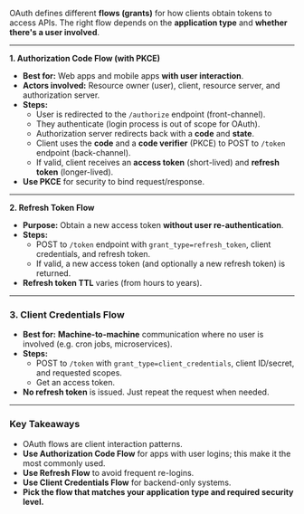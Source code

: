 OAuth defines different **flows (grants)** for how clients obtain tokens to access APIs. The right flow depends on the **application type** and **whether there's a user involved**.

---

**1. Authorization Code Flow (with PKCE)**

- **Best for:** Web apps and mobile apps **with user interaction**.
- **Actors involved:** Resource owner (user), client, resource server, and authorization server.
- **Steps:**
    - User is redirected to the `/authorize` endpoint (front-channel).
    - They authenticate (login process is out of scope for OAuth).
    - Authorization server redirects back with a **code** and **state**.
    - Client uses the **code** and a **code verifier** (PKCE) to POST to `/token` endpoint (back-channel).
    - If valid, client receives an **access token** (short-lived) and **refresh token** (longer-lived).
- **Use PKCE** for security to bind request/response.

---

 **2. Refresh Token Flow**
- **Purpose:** Obtain a new access token **without user re-authentication**.
- **Steps:**
    - POST to `/token` endpoint with `grant_type=refresh_token`, client credentials, and refresh token.
    - If valid, a new access token (and optionally a new refresh token) is returned.
- **Refresh token TTL** varies (from hours to years).

---

### **3. Client Credentials Flow**

- **Best for:** **Machine-to-machine** communication where no user is involved (e.g. cron jobs, microservices).
- **Steps:**
    - POST to `/token` with `grant_type=client_credentials`, client ID/secret, and requested scopes.
    - Get an access token.
- **No refresh token** is issued. Just repeat the request when needed.

---

### **Key Takeaways**
- OAuth flows are  client interaction patterns.
- **Use Authorization Code Flow** for apps with user logins; this make it the most commonly used.
- **Use Refresh Flow** to avoid frequent re-logins.
- **Use Client Credentials Flow** for backend-only systems.
- **Pick the flow that matches your application type and required security level.**